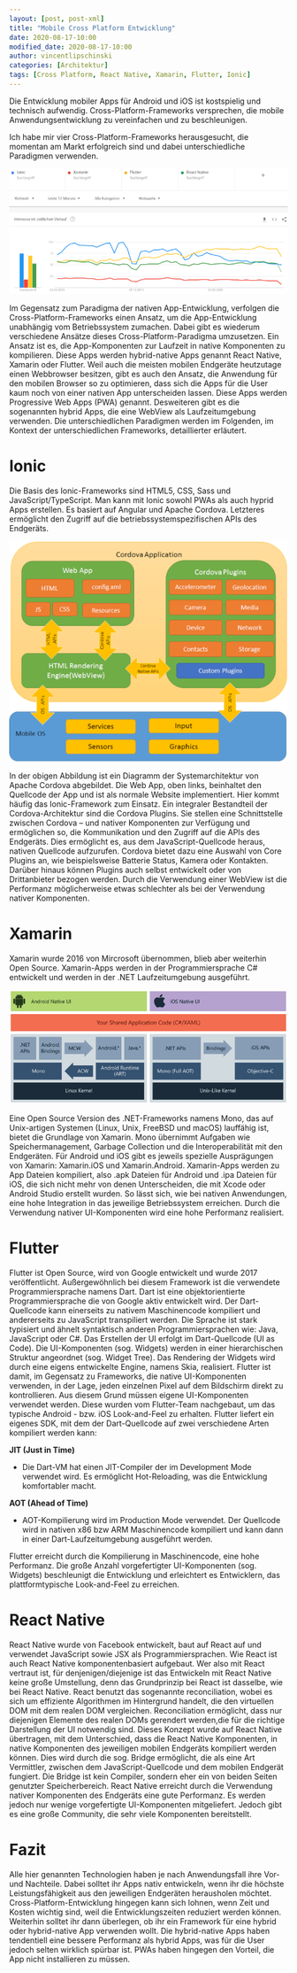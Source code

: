 ```yaml
---
layout: [post, post-xml]
title: "Mobile Cross Platform Entwicklung"
date: 2020-08-17-10:00
modified_date: 2020-08-17-10:00
author: vincentlipschinski
categories: [Architektur]
tags: [Cross Platform, React Native, Xamarin, Flutter, Ionic]
---
```


Die Entwicklung mobiler Apps für Android und iOS ist kostspielig und technisch aufwendig.
Cross-Platform-Frameworks versprechen, die mobile Anwendungsentwicklung zu vereinfachen und zu beschleunigen.

Ich habe mir vier Cross-Platform-Frameworks herausgesucht, die momentan am Markt erfolgreich sind und dabei unterschiedliche Paradigmen verwenden.

![Suchinteresse bei Google](/assets/images/posts/mobile-cross-platform-entwicklung/google_trends.png)

Im Gegensatz zum Paradigma der nativen App-Entwicklung, verfolgen die Cross-Platform-Frameworks einen Ansatz, um die App-Entwicklung unabhängig vom Betriebssystem zumachen.
Dabei gibt es wiederum verschiedene Ansätze dieses Cross-Platform-Paradigma umzusetzen. Ein Ansatz ist es, die App-Komponenten zur Laufzeit in native Komponenten zu kompilieren. Diese Apps werden hybrid-native Apps genannt React Native, Xamarin oder Flutter.
Weil auch die meisten mobilen Endgeräte heutzutage einen Webbrowser besitzen, gibt es auch den Ansatz, die Anwendung für den mobilen Browser so zu optimieren, dass sich die Apps für die User kaum noch von einer nativen App unterscheiden lassen.
Diese Apps werden Progressive Web Apps (PWA) genannt.
Desweiteren gibt es die sogenannten hybrid Apps, die eine WebView als Laufzeitumgebung verwenden.
Die unterschiedlichen Paradigmen werden im Folgenden, im Kontext der unterschiedlichen Frameworks, detaillierter erläutert.

# Ionic

Die Basis des Ionic-Frameworks sind HTML5, CSS, Sass und JavaScript/TypeScript.
Man kann mit Ionic sowohl PWAs als auch hyprid Apps erstellen. Es basiert auf Angular und Apache Cordova.
Letzteres ermöglicht den Zugriff auf die betriebssystemspezifischen APIs des Endgeräts.

![Apache Cordova Architektur](/assets/images/posts/mobile-cross-platform-entwicklung/cordovaapparchitecture.png)

In der obigen Abbildung ist ein Diagramm der Systemarchitektur von Apache Cordova abgebildet.
Die Web App, oben links, beinhaltet den Quellcode der App und ist als normale Website implementiert.
Hier kommt häufig das Ionic-Framework zum Einsatz.
Ein integraler Bestandteil der Cordova-Architektur sind die Cordova Plugins.
Sie stellen eine Schnittstelle zwischen Cordova – und nativer Komponenten zur Verfügung und ermöglichen so, die Kommunikation und den Zugriff auf die APIs des Endgeräts.
Dies ermöglicht es, aus dem JavaScript-Quellcode heraus, nativen Quellcode aufzurufen. Cordova bietet dazu eine Auswahl von Core Plugins an, wie beispielsweise Batterie Status, Kamera oder Kontakten.
Darüber hinaus können Plugins auch selbst entwickelt oder von Drittanbieter bezogen werden.
Durch die Verwendung einer WebView ist die Performanz möglicherweise etwas schlechter als bei der Verwendung nativer Komponenten.

# Xamarin

Xamarin wurde 2016 von Mircrosoft übernommen, blieb aber weiterhin Open Source. Xamarin-Apps werden in der Programmiersprache C# entwickelt und werden in der .NET Laufzeitumgebung ausgeführt.

![Xamarin-Architektur](/assets/images/posts/mobile-cross-platform-entwicklung/xamarin_architecture.png)

Eine Open Source Version des .NET-Frameworks namens Mono, das auf Unix-artigen Systemen (Linux, Unix, FreeBSD und macOS) lauffähig ist, bietet die Grundlage von Xamarin.
Mono übernimmt Aufgaben wie Speichermanagement, Garbage Collection und die Interoperabilität mit den Endgeräten.
Für Android und iOS gibt es jeweils spezielle Ausprägungen von Xamarin: Xamarin.iOS und Xamarin.Android.
Xamarin-Apps werden zu App Dateien kompiliert, also .apk Dateien für Android und .ipa Dateien für iOS, die sich nicht mehr von denen Unterscheiden, die mit Xcode oder Android Studio erstellt wurden.
So lässt sich, wie bei nativen Anwendungen, eine hohe Integration in das jeweilige Betriebssystem erreichen.
Durch die Verwendung nativer UI-Komponenten wird eine hohe Performanz realisiert.

# Flutter

Flutter ist Open Source, wird von Google entwickelt und wurde 2017 veröffentlicht.
Außergewöhnlich bei diesem Framework ist die verwendete Programmiersprache namens Dart.
Dart ist eine objektorientierte Programmiersprache die von Google aktiv entwickelt wird.
Der Dart-Quellcode kann einerseits zu nativem Maschinencode kompiliert und andererseits zu JavaScript transpiliert werden.
Die Sprache ist stark typisiert und ähnelt syntaktisch anderen Programmiersprachen wie: Java, JavaScript oder C#.
Das Erstellen der UI erfolgt im Dart-Quellcode (UI as Code).
Die UI-Komponenten (sog. Widgets) werden in einer hierarchischen Struktur angeordnet (sog. Widget Tree).
Das Rendering der Widgets wird durch eine eigens entwickelte Engine, namens Skia, realisiert.
Flutter ist damit, im Gegensatz zu Frameworks, die native UI-Komponenten verwenden, in der Lage, jeden einzelnen Pixel auf dem Bildschirm direkt zu kontrollieren.
Aus diesem Grund müssen eigene UI-Komponenten verwendet werden.
Diese wurden vom Flutter-Team nachgebaut, um das typische Android - bzw. iOS Look-and-Feel zu erhalten.
Flutter liefert ein eigenes SDK, mit dem der Dart-Quellcode auf zwei verschiedene Arten kompiliert werden kann:

**JIT (Just in Time)**

- Die Dart-VM hat einen JIT-Compiler der im Development Mode verwendet wird. Es ermöglicht Hot-Reloading, was die Entwicklung komfortabler macht.

**AOT (Ahead of Time)**

- AOT-Kompilierung wird im Production Mode verwendet. Der Quellcode wird in nativen x86 bzw ARM Maschinencode kompiliert und kann dann in einer Dart-Laufzeitumgebung ausgeführt werden.

Flutter erreicht durch die Kompilierung in Maschinencode, eine hohe Performanz. Die große Anzahl vorgefertigter UI-Komponenten (sog. Widgets) beschleunigt die Entwicklung und erleichtert es Entwicklern, das plattformtypische Look-and-Feel zu erreichen.

# React Native

React Native wurde von Facebook entwickelt, baut auf React auf und verwendet JavaScript sowie JSX als Programmiersprachen.
Wie React ist auch React Native komponentenbasiert aufgebaut.
Wer also mit React vertraut ist, für denjenigen/diejenige ist das Entwickeln mit React Native keine große Umstellung, denn das Grundprinzip bei React ist dasselbe, wie bei React Native.
React benutzt das sogenannte reconciliation, wobei es sich um effiziente Algorithmen im Hintergrund handelt, die den virtuellen DOM mit dem realen DOM vergleichen.
Reconciliation ermöglicht, dass nur diejenigen Elemente des realen DOMs gerendert werden,die für die richtige Darstellung der UI notwendig sind.
Dieses Konzept wurde auf React Native übertragen, mit dem Unterschied, dass die React Native Komponenten, in native Komponenten des jeweiligen mobilen Endgeräts kompiliert werden können.
Dies wird durch die sog. Bridge ermöglicht, die als eine Art Vermittler, zwischen dem JavaScript-Quellcode und dem mobilen Endgerät fungiert.
Die Bridge ist kein Compiler, sondern eher ein von beiden Seiten genutzter Speicherbereich.
React Native erreicht durch die Verwendung nativer Komponenten des Endgeräts eine gute Performanz.
Es werden jedoch nur wenige vorgefertigte UI-Komponenten mitgeliefert.
Jedoch gibt es eine große Community, die sehr viele Komponenten bereitstellt.

# Fazit

Alle hier genannten Technologien haben je nach Anwendungsfall ihre Vor- und Nachteile.
Dabei solltet ihr Apps nativ entwickeln, wenn ihr die höchste Leistungsfähigkeit aus den jeweiligen Endgeräten herausholen möchtet.
Cross-Platform-Entwicklung hingegen kann sich lohnen, wenn Zeit und Kosten wichtig sind, weil die Entwicklungszeiten reduziert werden können.
Weiterhin solltet ihr dann überlegen, ob ihr ein Framework für eine hybrid oder hybrid-native App verwenden wollt.
Die hybrid-native Apps haben tendentiell eine bessere Performanz als hybrid Apps, was für die User jedoch selten wirklich spürbar ist.
PWAs haben hingegen den Vorteil, die App nicht installieren zu müssen.
